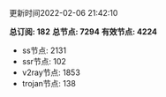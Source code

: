 更新时间2022-02-06 21:42:10

**总订阅: 182**
**总节点: 7294**
**有效节点: 4224**
- ss节点: 2131
- ssr节点: 102
- v2ray节点: 1853
- trojan节点: 138
